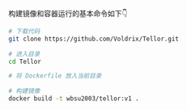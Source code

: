 构建镜像和容器运行的基本命令如下👇

```bash
# 下载代码
git clone https://github.com/Voldrix/Tellor.git
  
# 进入目录  
cd Tellor

# 将 Dockerfile 放入当前目录
  
# 构建镜像
docker build -t wbsu2003/tellor:v1 .
```
